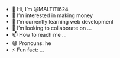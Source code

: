 - 👋 Hi, I’m @MALTITI624
- 👀 I’m interested in making money
- 🌱 I’m currently learning web development 
- 💞️ I’m looking to collaborate on ...
- 📫 How to reach me ...
- 😄 Pronouns: he
- ⚡ Fun fact: ...

<!---
MALTITI624/MALTITI624 is a ✨ special ✨ repository because its `README.md` (this file) appears on your GitHub profile.
You can click the Preview link to take a look at your changes.
--->
